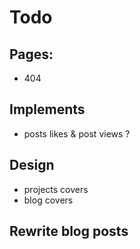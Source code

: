 # Todo

## Pages:
- 404

## Implements
- posts likes & post views ?

## Design
- projects covers
- blog covers

## Rewrite blog posts
